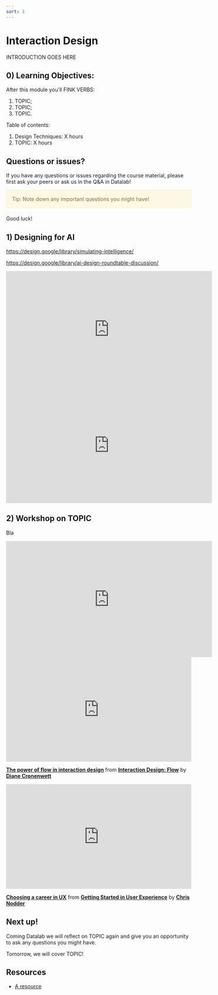 ```yaml
---
sort: 3
---
```


# Interaction Design

INTRODUCTION GOES HERE

## 0) Learning Objectives:
After this module you'll FINK VERBS:
1. TOPIC;
2. TOPIC;
3. TOPIC.

Table of contents:
1. Design Techniques: X hours
2. TOPIC: X hours


## Questions or issues?
If you have any questions or issues regarding the course material, please first ask your peers or ask us in the Q&A in Datalab!

<div style="padding: 15px; border: 1px solid transparent; border-color: transparent; margin-bottom: 20px; border-radius: 4px; color: #8a6d3b;; background-color: #fcf8e3; border-color: #faebcc;">
Tip: Note down any important questions you might have!
 </div>

Good luck!


## 1) Designing for AI
https://design.google/library/simulating-intelligence/

https://design.google/library/ai-design-roundtable-discussion/

<iframe width="560" height="315" src="https://www.youtube.com/embed/AAJ2vQXm5HQ" title="YouTube video player" frameborder="0" allow="accelerometer; autoplay; clipboard-write; encrypted-media; gyroscope; picture-in-picture" allowfullscreen></iframe>

<iframe width="560" height="315" src="https://www.youtube.com/embed/rf83vRxLWFQ" title="YouTube video player" frameborder="0" allow="accelerometer; autoplay; clipboard-write; encrypted-media; gyroscope; picture-in-picture" allowfullscreen></iframe>

## 2) Workshop on TOPIC
Bla

<iframe width="560" height="315" src="https://www.youtube.com/embed/Assdm6fIHlE" title="YouTube video player" frameborder="0" allow="accelerometer; autoplay; clipboard-write; encrypted-media; gyroscope; picture-in-picture" allowfullscreen></iframe>

<div style="position:relative;height:0;padding-bottom:56.25%"><iframe width="640" height="360" src="https://www.linkedin.com/learning/embed/interaction-design-flow/the-power-of-flow-in-interaction-design?autoplay=false&claim=AQE4SMFKDXMoUAAAAX13dEAqgVSiDqMuKbFfmqLVKFXOB3lPopqpIMhNPlw5STFXQ04CGK-dXZpmgv0reNeOAX9MN9BbQzXV_MdYYBL31yvV8apqp-vUNEUxE7hOENcWZ5tPVGQwSkkfx_qyT5f2NZtth9XIAT3pW_8vrFWDwMK0vkGS2z1jhrSBRp03--U2HUpN9udTc9vJOt8uelkz6x3q3M-BNmPPWP8LoN4TXrLAAwgdga8hKLnKDDmT9Npz_oCIuzMSJHAlCL7HdkD2zSlsjd947__YqT51wasHNiDMoMQd_zohE3qd8AhkULsN3mr1FNNBZeAcCEm1sJhzBEOlgqvo4RdURESVvDj_t-sT8t_PCIiIp53H9TwEiawL7f77S2sLJ5BsHpLvGnEzv0atolzRis66zIor7yNYwJF96qWZfxUkitlxk_oCylGmTiKk8CBftPZJ4XOzJ6mY5I0NEcYuuBnoeaWRGgJdfaN267tCnts0en1fNTy0WcDB-hpEkQUcGrbf4MEi82BDjxKxnlBA3TLLLABxlzx6UxDWcE02x_CJ4qqwgvzIB8t31a5oX2Qd1LIXmapVUIXtHJZZkCvbxM9lj8D_AXmpiTMXWWATJ0h_uBxCNT0nvlP_CfVAChIqYJXih36e6HXFJvdLaQc_zcpOYhWg2FyGJVAAdz6CXTseIeeYoOAvF8zzYj18ZpgMuasd5fdPg1Zl0eC1i6aj2FDyrWgKoADi3i9qLFJ-CsU&lipi=urn%3Ali%3Apage%3Ad_learning_content%3Bkr%2BgbzI2SIqTzlcVkm8Lrg%3D%3D&licu" mozallowfullscreen="true" webkitallowfullscreen="true" allowfullscreen="true" frameborder="0" style="position:absolute;width:100%;height:100%;left:0"></iframe></div><p><strong><a href="https://www.linkedin.com/learning/interaction-design-flow/the-power-of-flow-in-interaction-design?trk=embed_lil">The power of flow in interaction design</a></strong> from <strong><a href="https://www.linkedin.com/learning/interaction-design-flow?trk=embed_lil">Interaction Design: Flow</a></strong> by <strong><a href="https://www.linkedin.com/learning/instructors/diane-cronenwett?trk=embed_lil">Diane Cronenwett</a></strong></p>

<div style="position:relative;height:0;padding-bottom:56.25%"><iframe width="640" height="360" src="https://www.linkedin.com/learning/embed/getting-started-in-user-experience/choosing-a-career-in-ux?autoplay=false&claim=AQHdIOl0qrnRaQAAAX13dKVwFJ3p0AnW8nvgBzJrs0QlrT7-geSAAjw0kEScXO6PsOBYGhWRc0ELg6UG1NFhSjK29nwRevJFqu7rOKPcZsvznKnIghJVbPa1p6aC163ZlYOaCivXPrjXWA8Y3Alf9g653rWapEgQvv4lGRBwfy3XF3vEA3spG5HhO4a0IvFH-MNsXCu0oKrW6RiLHIqWlTSuXjNBD2EJ5v8nYQrZQBvm3RDsb-_BX44kFnvfm1qwNDEhnMcYz3ven_INrMAA0s_-ubmq2sOH6rmxO1iAWscLeI_HItUNbJT57oM8-53EnDKsj-zjYc-BIOl6rU0k1xEnLYp7KYXjA9ha34RLxjwxUfteHF0tQinlVch9eIE4Z9IW62DZ--HGX4qVacTjqbtf5iNeMDx8kUPHiNxZVnNmFDfE9dCWcXheeVn_0NOaj0cyOKpYOdjVCdkuY4h0-zTBasQIIlh208hnW33PU1k6g5iqkt-0DGcmWk7iJQhj6d8e6IgsWFwl4e-FrijtgiATBOgeMq8daFWwxFa-7kV7clTZDRGOpXPLYyxgJLd8GVFrHWB7OBsWK780RTCWReTGKpDhOFprrGIqZj3z2i4C-Nse5k7dL2Vg5uReqbB_e2F6r06n4tnlt1t5lmWWD5zPX5wmtWLQ-dJwX2-drlKRo8RAcPn2c-ZpVBW-ZVfC_QGdIAhbd1vTHMNoHtksMTTavEY7i-goIXmO0jneUk3kaZHH91A&lipi=urn%3Ali%3Apage%3Ad_learning_content%3BuOucr%2BgIRTuWsYSPYpnnxA%3D%3D&licu" mozallowfullscreen="true" webkitallowfullscreen="true" allowfullscreen="true" frameborder="0" style="position:absolute;width:100%;height:100%;left:0"></iframe></div><p><strong><a href="https://www.linkedin.com/learning/getting-started-in-user-experience/choosing-a-career-in-ux?trk=embed_lil">Choosing a career in UX</a></strong> from <strong><a href="https://www.linkedin.com/learning/getting-started-in-user-experience?trk=embed_lil">Getting Started in User Experience</a></strong> by <strong><a href="https://www.linkedin.com/learning/instructors/chris-nodder?trk=embed_lil">Chris Nodder</a></strong></p>

## Next up!
Coming Datalab we will reflect on TOPIC again and give you an opportunity to ask any questions you might have.

Tomorrow, we will cover TOPIC!


## Resources
- [A resource](www.google.com)
